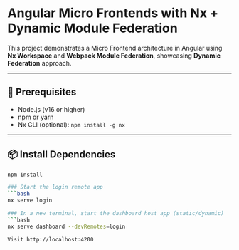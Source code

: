 # Angular Micro Frontends with Nx + Dynamic Module Federation

This project demonstrates a Micro Frontend architecture in Angular using **Nx Workspace** and **Webpack Module Federation**, showcasing **Dynamic Federation** approach.

---

## 🔧 Prerequisites

- Node.js (v16 or higher)
- npm or yarn
- Nx CLI (optional): `npm install -g nx`

---

## 📦 Install Dependencies

```bash
npm install

### Start the login remote app
```bash
nx serve login

### In a new terminal, start the dashboard host app (static/dynamic)
```bash
nx serve dashboard --devRemotes=login

Visit http://localhost:4200

